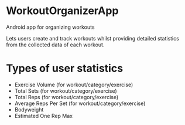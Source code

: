 # WorkoutOrganizerApp
Android app for organizing workouts

Lets users create and track workouts whilst providing detailed statistics from the collected data of each workout.

# Types of user statistics
- Exercise Volume (for workout/category/exercise)
- Total Sets (for workout/category/exercise)
- Total Reps (for workout/category/exercise)
- Average Reps Per Set (for workout/category/exercise)
- Bodyweight
- Estimated One Rep Max 
